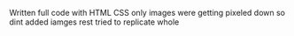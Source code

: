Written full code with HTML CSS only images were getting pixeled down so dint added iamges rest tried to replicate whole
